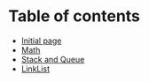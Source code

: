 # Table of contents

* [Initial page](README.md)
* [Math](math.md)
* [Stack and Queue](untitled.md)
* [LinkList](linklist.md)

